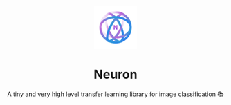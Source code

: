 <div align="center">
	<img width="100" height="100" src="assets/Neuron.png"/>
	<h1>Neuron</h1>
	A tiny and very high level transfer learning library for image classification 📚
</div>
